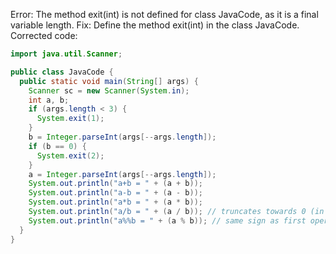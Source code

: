 Error: The method exit(int) is not defined for class JavaCode, as it is a final variable length.
Fix: Define the method exit(int) in the class JavaCode.
Corrected code:
```java
import java.util.Scanner;

public class JavaCode {
  public static void main(String[] args) {
    Scanner sc = new Scanner(System.in);
    int a, b;
    if (args.length < 3) {
      System.exit(1);
    }
    b = Integer.parseInt(args[--args.length]);
    if (b == 0) {
      System.exit(2);
    }
    a = Integer.parseInt(args[--args.length]);
    System.out.println("a+b = " + (a + b));
    System.out.println("a-b = " + (a - b));
    System.out.println("a*b = " + (a * b));
    System.out.println("a/b = " + (a / b)); // truncates towards 0 (in Java 9)
    System.out.println("a%%b = " + (a % b)); // same sign as first operand (in Java 9)
  }
}
```
